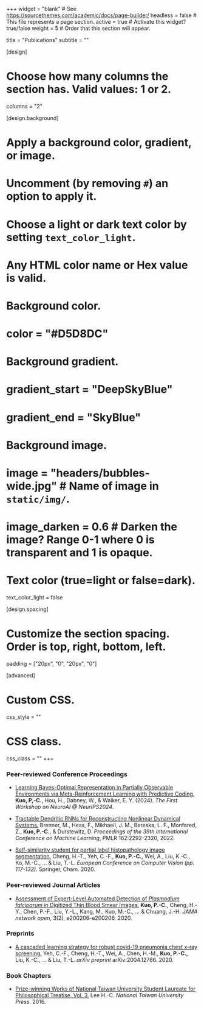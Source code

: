 +++
widget = "blank"  # See https://sourcethemes.com/academic/docs/page-builder/
headless = false  # This file represents a page section.
active = true  # Activate this widget? true/false
weight = 5  # Order that this section will appear.

title = "Publications"
subtitle = ""

[design]
  # Choose how many columns the section has. Valid values: 1 or 2.
  columns = "2"

[design.background]
  # Apply a background color, gradient, or image.
  #   Uncomment (by removing `#`) an option to apply it.
  #   Choose a light or dark text color by setting `text_color_light`.
  #   Any HTML color name or Hex value is valid.

  # Background color.
  # color = "#D5D8DC"
  
  # Background gradient.
  # gradient_start = "DeepSkyBlue"
  # gradient_end = "SkyBlue"
  
  # Background image.
  # image = "headers/bubbles-wide.jpg"  # Name of image in `static/img/`.
  # image_darken = 0.6  # Darken the image? Range 0-1 where 0 is transparent and 1 is opaque.

  # Text color (true=light or false=dark).
  text_color_light = false

[design.spacing]
  # Customize the section spacing. Order is top, right, bottom, left.
  padding = ["20px", "0", "20px", "0"]

[advanced]
 # Custom CSS. 
 css_style = ""
 
 # CSS class.
 css_class = ""
+++



### Peer-reviewed Conference Proceedings
+ [Learning Bayes-Optimal Representation in Partially Observable Environments via Meta-Reinforcement Learning with Predictive Coding.](https://openreview.net/forum?id=rtwbxaEtvd) **Kuo, P,-C.**, Hou, H., Dabney, W., \& Walker, E. Y. (2024). *The First Workshop on NeuroAI @ NeurIPS2024*.

+ [Tractable Dendritic RNNs for Reconstructing Nonlinear Dynamical Systems.](https://proceedings.mlr.press/v162/brenner22a.html) Brenner, M., Hess, F., Mikhaeil, J. M., Bereska, L. F., Monfared, Z., **Kuo, P.-C.**, & Durstewitz, D. *Proceedings of the 39th International Conference on Machine Learning*, PMLR 162:2292-2320, 2022.

+ [Self-similarity student for partial label histopathology image segmentation.](https://link.springer.com/chapter/10.1007/978-3-030-58595-2_8) Cheng, H.-T., Yeh, C.-F., **Kuo, P.-C.**, Wei, A., Liu, K.-C., Ko, M.-C., ... & Liu, T.-L. *European Conference on Computer Vision (pp. 117-132)*. Springer, Cham. 2020.


### Peer-reviewed Journal Articles
+ [Assessment of Expert-Level Automated Detection of *Plasmodium falciparum* in Digitized Thin Blood Smear Images.](https://jamanetwork.com/journals/jamanetworkopen/fullarticle/2762023) **Kuo, P.-C.**, Cheng, H.-Y., Chen, P.-F., Liu, Y.-L., Kang, M., Kuo, M.-C., ... & Chuang, J.-H. *JAMA network open*, 3(2), e200206-e200206. 2020.


### Preprints
+ [A cascaded learning strategy for robust covid-19 pneumonia chest x-ray screening.](https://arxiv.org/abs/2004.12786) Yeh, C.-F., Cheng, H.-T., Wei, A., Chen, H.-M., **Kuo, P.-C.**, Liu, K.-C., ... & Liu, T.-L. *arXiv preprint* arXiv:2004.12786. 2020.


### Book Chapters
+ [Prize-winning Works of National Taiwan University Student Laureate for Philosophical Treatise, Vol. 3.](https://press.ntu.edu.tw/tw/publish/show.php?act=book&refer=ntup_book00921&page=2&field=bser) Lee H.-C. *National Taiwan University Press*. 2016.